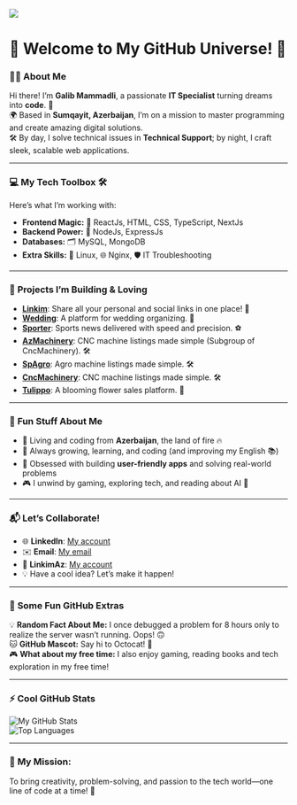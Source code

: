  ![](https://komarev.com/ghpvc/?username=qalib01)

# 🌟 **Welcome to My GitHub Universe!** 🚀  

### 👨‍💻 About Me  
Hi there! I’m **Galib Mammadli**, a passionate **IT Specialist** turning dreams into **code**. 🌈  
🌍 Based in **Sumqayit, Azerbaijan**, I’m on a mission to master programming and create amazing digital solutions.  
🛠️ By day, I solve technical issues in **Technical Support**; by night, I craft sleek, scalable web applications.  

---

### 💻 **My Tech Toolbox** 🛠️  
Here’s what I’m working with:  
- **Frontend Magic:** 🎨 ReactJs, HTML, CSS, TypeScript, NextJs
- **Backend Power:** 🧩 NodeJs, ExpressJs  
- **Databases:** 🗂️ MySQL, MongoDB  
- **Extra Skills:** 🐧 Linux, 🌐 Nginx, 🛡️ IT Troubleshooting  

---

### 🌟 **Projects I’m Building & Loving**  
- **[Linkim](https://linkim.az)**: Share all your personal and social links in one place! 🔗
- **[Wedding](https://wedding.mammadli.info)**: A platform for wedding organizing. 🤵 
- **[Sporter](https://sporter.az)**: Sports news delivered with speed and precision. ⚽  
- **[AzMachinery](https://azmachinery.az)**: CNC machine listings made simple (Subgroup of CncMachinery). 🛠️  
- **[SpAgro](https://spagro.az)**: Agro machine listings made simple. 🛠️  
- **[CncMachinery](https://cncmachinery.az)**: CNC machine listings made simple. 🛠️  
- **[Tulippo](https://tulippo.az)**: A blooming flower sales platform. 🌸  

---

### 🌈 **Fun Stuff About Me**  
- 🏡 Living and coding from **Azerbaijan**, the land of fire 🔥  
- 🌱 Always growing, learning, and coding (and improving my English 📚)  
- 🎯 Obsessed with building **user-friendly apps** and solving real-world problems  
- 🎮 I unwind by gaming, exploring tech, and reading about AI 🤖  

---

### 📬 **Let’s Collaborate!**  
- 🌐 **LinkedIn**: [My account](https://www.linkedin.com/in/galib-mammadli-7884b11b2/)  
- ✉️ **Email**: [My email](mailto:qalib.mmmdli@gmail.com)
- 🔗 **LinkimAz**: [My account](https://linkim.az/galibm)
- 💡 Have a cool idea? Let’s make it happen!  

---

### 🎉 **Some Fun GitHub Extras**  
💡 **Random Fact About Me:** I once debugged a problem for 8 hours only to realize the server wasn’t running. Oops! 🙃  
🐱 **GitHub Mascot:** Say hi to Octocat! 🐙  
🎮 **What about my free time:** I also enjoy gaming, reading books and tech exploration in my free time! 


---

### ⚡ **Cool GitHub Stats**  
![My GitHub Stats](https://github-readme-stats.vercel.app/api?username=qalib01&show_icons=true&theme=radical)  
![Top Languages](https://github-readme-stats.vercel.app/api/top-langs/?username=qalib01&layout=compact&theme=radical)  

---

### 🚀 **My Mission:**  
To bring creativity, problem-solving, and passion to the tech world—one line of code at a time! 🌟  

